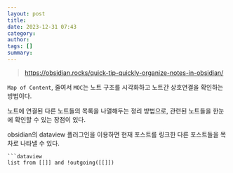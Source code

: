 ```yaml
---
layout: post
title: 
date: 2023-12-31 07:43
category: 
author: 
tags: []
summary: 
---
```


> https://obsidian.rocks/quick-tip-quickly-organize-notes-in-obsidian/


`Map of Content`, 줄여서 `MOC`는 노트 구조를 시각화하고 노트간 상호연결을 확인하는 방법이다.

노트에 연결된 다른 노트들의 목록을 나열해두는 정리 방법으로, 관련된 노트들을 한눈에 확인할 수 있는 장점이 있다.

obsidian의 dataview 플러그인을 이용하면 현재 포스트를 링크한 다른 포스트들을 목차로 나타낼 수 있다.



```
```dataview
list from [[]] and !outgoing([[]])
```
```


